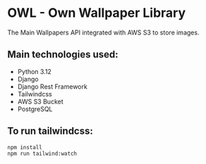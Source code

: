 # OWL - Own Wallpaper Library

The Main Wallpapers API integrated with AWS S3 to store images.


##  Main technologies used:
- Python 3.12
- Django
- Django Rest Framework
- Tailwindcss
- AWS S3 Bucket
- PostgreSQL


##  To run tailwindcss:

```bash
npm install
npm run tailwind:watch
```